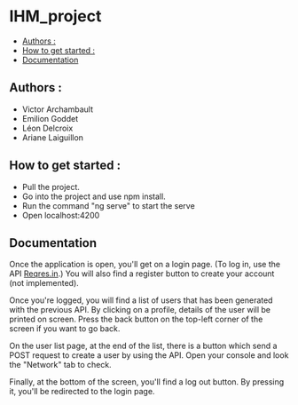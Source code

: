 # IHM_project

  - [Authors :](#authors-)
  - [How to get started :](#how-to-get-started-)
  - [Documentation](#documentation)
## Authors :
 * Victor Archambault
 * Emilion Goddet
 * Léon Delcroix
 * Ariane Laiguillon

## How to get started :
* Pull the project.
* Go into the project and use npm install.
* Run the command "ng serve" to start the serve
* Open localhost:4200 

 ## Documentation

Once the application is open, you'll get on a login page. (To log in, use the API [Reqres.in](https://reqres.in/).)
You will also find a register button to create your account (not implemented). 

Once you're logged, you will find a list of users that has been generated with the previous API. By clicking on a profile, details of the user will be printed on screen. Press the back button on the top-left corner of the screen if you want to go back.

On the user list page, at the end of the list, there is a button which send a POST request to create a user by using the API. Open your console and look the "Network" tab to check.

Finally, at the bottom of the screen, you'll find a log out button. By pressing it, you'll be redirected to the login page.

